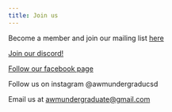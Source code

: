 ```yaml
---
title: Join us
---
```


Become a member and join our mailing list [here](https://forms.gle/oH4N6nk65ybQvd1D8)

[Join our discord!](https://discord.gg/StkqXPnss5/)

[Follow our facebook page](https://www.facebook.com/AWM-UCSD-Undergraduate-Chapter-106072838390798)

Follow us on instagram @awmundergraducsd

Email us at awmundergraduate@gmail.com

